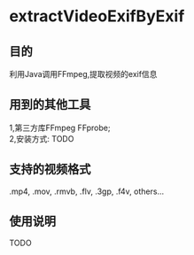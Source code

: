 # extractVideoExifByExif
## 目的
利用Java调用FFmpeg,提取视频的exif信息

## 用到的其他工具
1,第三方库FFmpeg FFprobe;    
2,安装方式:
TODO

## 支持的视频格式
.mp4, .mov, .rmvb, .flv, .3gp, .f4v, others...

## 使用说明
TODO 

